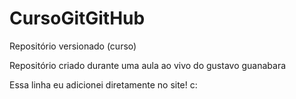 # CursoGitGitHub
 Repositório versionado (curso)

 Repositório criado durante uma aula ao vivo do gustavo guanabara

Essa linha eu adicionei diretamente no site! c:
